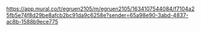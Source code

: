 https://app.mural.co/t/egruen2105/m/egruen2105/1634107544084/f7104a25fb5e74f8d29be8afcb2bc91da9c6258e?sender=65a98e90-3abd-4837-ac8b-1588b9ece775
